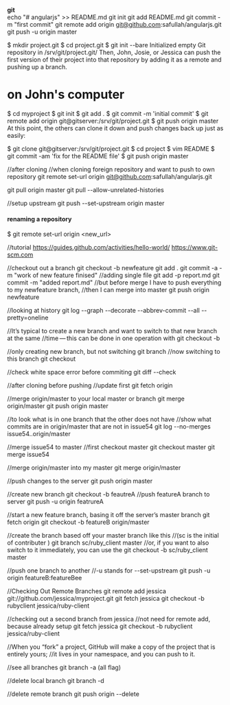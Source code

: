 **git** <br/>
echo "# angularjs" >> README.md
git init
git add README.md
git commit -m "first commit"
git remote add origin git@github.com:safullah/angularjs.git
git push -u origin master

$ mkdir project.git
$ cd project.git
$ git init --bare
Initialized empty Git repository in /srv/git/project.git/
Then, John, Josie, or Jessica can push the first version of their project into that repository by adding it as a remote and pushing up a branch. 

# on John's computer
$ cd myproject
$ git init
$ git add .
$ git commit -m 'initial commit'
$ git remote add origin git@gitserver:/srv/git/project.git
$ git push origin master
At this point, the others can clone it down and push changes back up just as easily:

$ git clone git@gitserver:/srv/git/project.git
$ cd project
$ vim README
$ git commit -am 'fix for the README file'
$ git push origin master

//after cloning
//when cloning foreign repository and want to push to own repository
git remote set-url origin git@github.com:safullah/angularjs.git

git pull origin master
git pull --allow-unrelated-histories <branch>

//setup upstream
git push --set-upstream origin master

#### renaming a repository
$ git remote set-url origin <new_url>

//tutorial
https://guides.github.com/activities/hello-world/
https://www.git-scm.com

//checkout out a branch 
git checkout -b newfeature
git add . 
git commit -a -m "work of new feature finised"
//adding single file
git add -p report.md
git commit -m "added report.md"
//but before merge I have to push everything to my newfeature branch, 
//then I can merge into master
git push origin newfeature

//looking at history
git log --graph --decorate --abbrev-commit --all --pretty=oneline

//It’s typical to create a new branch and want to switch to that new branch at the same
//time — this can be done in one operation with 
git checkout -b <newbranchname>

//only creating new branch, but not switching
git branch <newbranchname>
//now switching to this branch
git checkout <newbranchname>

//check white space error before commiting
git diff --check

//after cloning before pushing
//update first
git fetch origin

//merge origin/master to your local master or branch
git merge origin/master
git push origin master

//to look what is in one branch that the other does not have
//show what commits are in origin/master that are not in issue54
git log --no-merges issue54..origin/master

//merge issue54 to master
//first checkout master
git checkout master
git merge issue54

//merge origin/master into my master
git merge origin/master

//push changes to the server
git push origin master

//create new branch
git checkout -b feautreA
//push featureA branch to server
git push -u origin featrureA

//start a new feature branch, basing it off the server’s master branch
git fetch origin
git checkout -b featureB origin/master

//create the branch based off your master branch like this
//(sc is the initial of contributer )
git branch sc/ruby_client master
//or, if you want to also switch to it immediately, you can use the 
git checkout -b sc/ruby_client master

//push one branch to another
//-u stands for --set-upstream
git push -u origin featureB:featureBee


//Checking Out Remote Branches
git remote add jessica git://github.com/jessica/myproject.git
git fetch jessica
git checkout -b rubyclient jessica/ruby-client

//checking out a second branch from jessica
//not need for remote add, because already setup
git fetch jessica
git checkout -b rubyclient jessica/ruby-client

//When you “fork” a project, GitHub will make a copy of the project that is entirely yours;
//it lives in your namespace, and you can push to it.

//see all branches
git branch -a (all flag)

//delete local branch
git branch -d <name of branch>

//delete remote branch
git push origin --delete <name of branch>